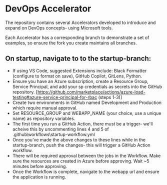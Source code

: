 # DevOps Accelerator

The repository contains several Accelerators developed to introduce and expand on DevOps concepts- using Microsoft tools.

Each Accelerator has a corresponding branch to demonstrate a set of examples, so ensure the fork you create maintains all branches.

## On startup, navigate to to the startup-branch:
- If using VS Code, suggested Extensions include: Black Formatter (configure to format on save), GitHub Copilot, GitLens, Python.
- Ensure you have an Azure subscription, create a Resource Group, Service Principal, and add your sp credentials as secrets into the GitHub repository. [https://github.com/marketplace/actions/azure-load-testing#azure-service-principal-for-rbac (steps 1-3)]
- Create two environments in GitHub named Development and Production which require manual approval.
- Set RESOURCE_GROUP and WEBAPP_NAME (your choice, use a unique name) as repository variables.
- The first time you run a GitHub Action, there must be a trigger- we'll acheive this by uncommenting lines 4 and 5 of .github\workflows\startup-workflow.yml 
- Once you've made the above changes to these lines while in the startup-branch, push the changes- this will trigger a GitHub Action workflow.
- There will be required approval between the jobs in the Workflow. Make sure the resources are created in Azure before approving. Wait ~5 minutes before approving.
- Once the Workflow is complete, navigate to the webapp url and ensure the application is running.